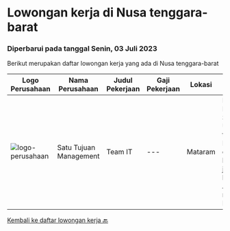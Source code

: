 
  # Lowongan kerja di Nusa tenggara-barat

  ### Diperbarui pada tanggal Senin, 03 Juli 2023

  Berikut merupakan daftar lowongan kerja yang ada di Nusa tenggara-barat

  |Logo Perusahaan | Nama Perusahaan | Judul Pekerjaan | Gaji Pekerjaan | Lokasi | Deskripsi | Tanggal diunggah | Pranala |
  | -------------- | --------------- | --------------- | --------- | --------- | -------------- | ------- | ----------- |
  |![logo-perusahaan](https://i.ibb.co/sqvTCh9/112815900-stock-vector-no-image-available-icon-flat-vector.webp)|Satu Tujuan Management|Team IT|---|Mataram|Kualifikasi Minimal lulusan S1 sederajat Umur 25 - 30 tahun Berpengalaman dan bertanggung jawab Bisa bekerja team Aktif bersosial media (IG, Facebook,...|Kamis, 08 Juni 2023|https://www.jobstreet.co.id/id/job/team-it-4364444?token=0~add78793-6e1b-4904-8afb-f240ce773f56&sectionRank=1&jobId=jobstreet-id-job-4364444|


  [Kembali ke daftar lowongan kerja 🔙](../README.md#daftar-lowongan-kerja)
  
